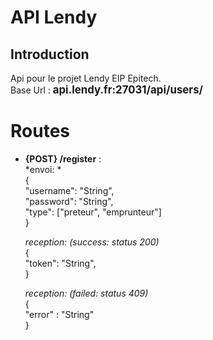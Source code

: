 
# API Lendy

## Introduction
Api pour le projet Lendy EIP Epitech.  
Base Url : <b><span style="font-size:1.2em;">api.lendy.fr:27031/api/users/</span></b>

# Routes

 - **{POST} /register** :  
  *envoi: *  
	{  
	"username": "String",  
	"password": "String",  
	"type": ["preteur", "emprunteur"]  
	}  
	  
	*reception: (success: status 200)*  
	{  
	"token": "String",  
	}  
	  
	*reception: (failed: status 409)*  
	{  
	"error" : "String"  
	}  
